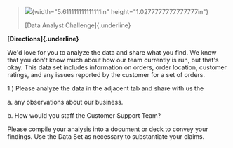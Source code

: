 > ![](media/image1.png){width="5.611111111111111in"
> height="1.0277777777777777in"}
>
> [Data Analyst Challenge]{.underline}

**[Directions]{.underline}**

We\'d love for you to analyze the data and share what you find. We know
that you don't know much about how our team currently is run, but that's
okay. This data set includes information on orders, order location,
customer ratings, and any issues reported by the customer for a set of
orders.

1.) Please analyze the data in the adjacent tab and share with us the

a.  any observations about our business.

b.  How would you staff the Customer Support Team?

Please compile your analysis into a document or deck to convey your
findings. Use the Data Set as necessary to substantiate your claims.
